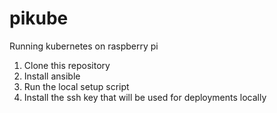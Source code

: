 # pikube

Running kubernetes on raspberry pi

1. Clone this repository
1. Install ansible
1. Run the local setup script
1. Install the ssh key that will be used for deployments locally
